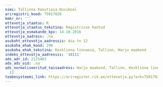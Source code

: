 ```yaml
---
nimi: Tallinna Kanutiaia Huvikool
ariregistri_kood: 75017828
kmkr_nr: ''
ettevotja_staatus: R
ettevotja_staatus_tekstina: Registrisse kantud
ettevotja_esmakande_kpv: 14.10.2016
ettevotja_aadress: .na
asukoht_ettevotja_aadressis: Aia tn 12
asukoha_ehak_kood: 298
asukoha_ehak_tekstina: Kesklinna linnaosa, Tallinn, Harju maakond
indeks_ettevotja_aadressis: '10111'
ads_adr_id: 2125483
ads_ads_oid: .na
ads_normaliseeritud_taisaadress: Harju maakond, Tallinn, Kesklinna linnaosa, Aia tn
  12
teabesysteemi_link: https://ariregister.rik.ee/ettevotja.py?ark=75017828&ref=rekvisiidid
---
```

